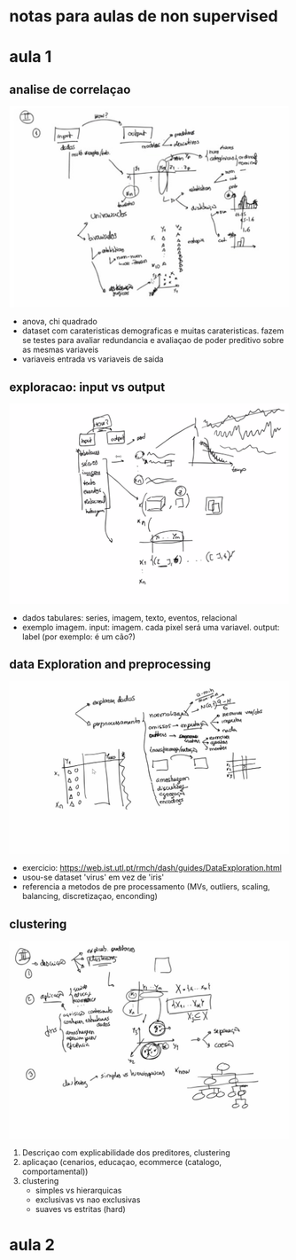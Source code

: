 # notas para aulas de non supervised

# aula 1


## analise de correlaçao

![alt text](aula_1_correlacao.jpg)

- anova, chi quadrado
- dataset com carateristicas demograficas e muitas carateristicas. fazem se testes para avaliar redundancia e avaliaçao de poder preditivo sobre as mesmas variaveis
- variaveis entrada vs variaveis de saida


## exploracao: input vs output

![alt text](aula_1_input_output.jpg)

- dados tabulares: series, imagem, texto, eventos, relacional
- exemplo imagem. input: imagem. cada pixel será uma variavel. output: label (por exemplo: é um cão?)


## data Exploration and preprocessing
![alt text](aula_1_data_exploration.jpg)

- exercicio: https://web.ist.utl.pt/rmch/dash/guides/DataExploration.html
- usou-se dataset 'virus' em vez de 'iris'
- referencia a metodos de pre processamento (MVs, outliers, scaling, balancing, discretizaçao, enconding)

## clustering
![alt text](aula_1_clustering.jpg)

1. Descriçao com explicabilidade dos preditores, clustering
2. aplicaçao (cenarios, educaçao, ecommerce (catalogo, comportamental))
3. clustering 
    - simples vs hierarquicas
    - exclusivas vs nao exclusivas
    - suaves vs estritas (hard)


# aula 2

